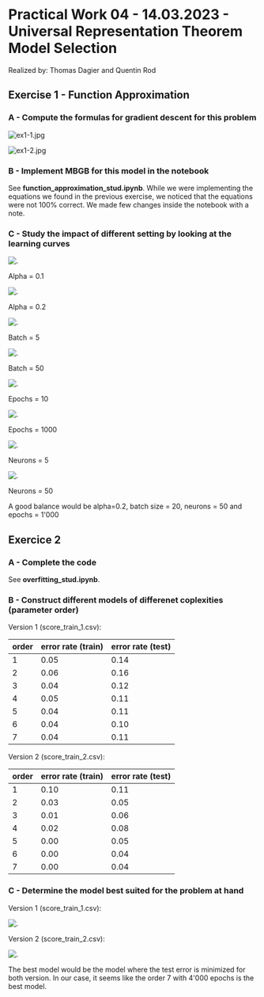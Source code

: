 # Practical Work 04 - 14.03.2023 - Universal Representation Theorem Model Selection

Realized by: Thomas Dagier and Quentin Rod

## Exercise 1 - Function Approximation

### A - Compute the formulas for gradient descent for this problem

![ex1-1.jpg](repport_files/ex1-1.jpg)

![ex1-2.jpg](repport_files/ex1-2.jpg)

### B - Implement MBGB for this model in the notebook

See **function_approximation_stud.ipynb**. While we were implementing the equations we found in the previous exercise, we noticed that the equations were not 100% correct. We made few changes inside the notebook with a note.

### C - Study the impact of different setting by looking at the learning curves

![.](repport_files/alpha01.png)

Alpha = 0.1

![.](repport_files/alpha02.png)

Alpha = 0.2

![.](repport_files/batch5.png)

Batch = 5

![.](repport_files/batch50.png)

Batch = 50

![.](repport_files/epoch10.png)

Epochs = 10

![.](repport_files/epoch1000.png)

Epochs = 1000

![.](repport_files/neuron5.png)

Neurons = 5

![.](repport_files/neuron50.png)

Neurons = 50

A good balance would be alpha=0.2, batch size = 20, neurons = 50 and epochs = 1'000

## Exercice 2

### A - Complete the code

See **overfitting_stud.ipynb**.

### B - Construct different models of differenet coplexities (parameter order)

Version 1 (score_train_1.csv):

| order | error rate (train) | error rate (test) |
|-------|--------------------|-------------------|
|   1   |        0.05        |        0.14       |
|   2   |        0.06        |        0.16       |
|   3   |        0.04        |        0.12       |
|   4   |        0.05        |        0.11       |
|   5   |        0.04        |        0.11       |
|   6   |        0.04        |        0.10       |
|   7   |        0.04        |        0.11       |

Version 2 (score_train_2.csv):

| order | error rate (train) | error rate (test) |
|-------|--------------------|-------------------|
|   1   |        0.10        |        0.11       |
|   2   |        0.03        |        0.05       |
|   3   |        0.01        |        0.06       |
|   4   |        0.02        |        0.08       |
|   5   |        0.00        |        0.05       |
|   6   |        0.00        |        0.04       |
|   7   |        0.00        |        0.04       |

### C - Determine the model best suited for the problem at hand

Version 1 (score_train_1.csv):

![.](repport_files/version1.png)

Version 2 (score_train_2.csv):

![.](repport_files/version2.png)

The best model would be the model where the test error is minimized for both version. In our case, it seems like the order 7 with 4'000 epochs is the best model.
